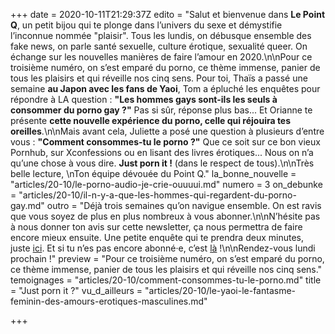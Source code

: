 +++
date = 2020-10-11T21:29:37Z
edito = "Salut et bienvenue dans **Le Point Q**, un petit bijou qui te plonge dans l’univers du sexe et démystifie l’inconnue nommée \"plaisir\". Tous les lundis, on débusque ensemble des fake news, on parle santé sexuelle, culture érotique, sexualité queer. On échange sur les nouvelles manières de faire l’amour en 2020.\n\nPour ce troisième numéro, on s’est emparé du porno, ce thème immense, panier de tous les plaisirs et qui réveille nos cinq sens. Pour toi, Thaïs a passé une semaine **au Japon avec les fans de Yaoi**, Tom a épluché les enquêtes pour répondre à LA question&nbsp;: **\"Les hommes gays sont-ils les seuls à consommer du porno gay&nbsp;?\"** Pas si sûr, réponse plus bas... Et Orianne te présente **cette nouvelle expérience du porno, celle qui réjouira tes oreilles**.\n\nMais avant cela, Juliette a posé une question à plusieurs d’entre vous&nbsp;: **\"Comment consommes-tu le porno&nbsp;?\"** Que ce soit sur ce bon vieux Pornhub, sur Xconfessions ou en lisant des livres érotiques... Nous on n’a qu’une chose à vous dire. **Just porn it&nbsp;!** (dans le respect de tous).\n\nTrès belle lecture, \nTon équipe dévouée du Point Q."
la_bonne_nouvelle = "articles/20-10/le-porno-audio-je-crie-ouuuui.md"
numero = 3
on_debunke = "articles/20-10/il-n-y-a-que-les-hommes-qui-regardent-du-porno-gay.md"
outro = "Déjà trois semaines qu’on navigue ensemble. On est ravis que vous soyez de plus en plus nombreux à vous abonner.\n\nN’hésite pas à nous donner ton avis sur cette newsletter, ça nous permettra de faire encore mieux ensuite. Une petite enquête qui te prendra deux minutes, juste [ici](https://forms.gle/1fyZU6UsDVnEFxDD7). Et si tu n’es pas encore abonné·e, c’est [là](https://lepointq.com)&nbsp;!\n\nRendez-vous lundi prochain&nbsp;!"
preview = "Pour ce troisième numéro, on s’est emparé du porno, ce thème immense, panier de tous les plaisirs et qui réveille nos cinq sens."
temoignages = "articles/20-10/comment-consommes-tu-le-porno.md"
title = "Just porn it&nbsp;?"
vu_d_ailleurs = "articles/20-10/le-yaoi-le-fantasme-feminin-des-amours-erotiques-masculines.md"

+++
